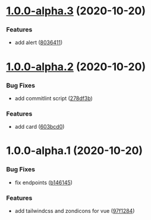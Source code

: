 # [1.0.0-alpha.3](https://github.com/raposinha-tech/SdkUI/compare/v1.0.0-alpha.2...v1.0.0-alpha.3) (2020-10-20)


### Features

* add alert ([8036411](https://github.com/raposinha-tech/SdkUI/commit/8036411fde01e4be24bd673b9a8eb9c18a63c552))

# [1.0.0-alpha.2](https://github.com/raposinha-tech/SdkUI/compare/v1.0.0-alpha.1...v1.0.0-alpha.2) (2020-10-20)


### Bug Fixes

* add commitlint script ([278df3b](https://github.com/raposinha-tech/SdkUI/commit/278df3b95a1d92877e836fcbf3a2f156100f0ab2))


### Features

* add card ([603bcd0](https://github.com/raposinha-tech/SdkUI/commit/603bcd0cd165658c05c1ea8ea3c162041339a9a7))

# 1.0.0-alpha.1 (2020-10-20)


### Bug Fixes

* fix endpoints ([b146145](https://github.com/raposinha-tech/SdkUI/commit/b146145a7591219eb596baea8586afdf2e8fa952))


### Features

* add tailwindcss and zondicons for vue ([97f1284](https://github.com/raposinha-tech/SdkUI/commit/97f128496891e63f8003235a2e471c4198500188))
